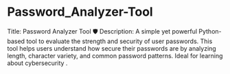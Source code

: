 # Password_Analyzer-Tool
Title: Password Analyzer Tool 🛡️  Description: A simple yet powerful Python-based tool to evaluate the strength and security of user passwords. This tool helps users understand how secure their passwords are by analyzing length, character variety, and common password patterns. Ideal for learning about cybersecurity .
